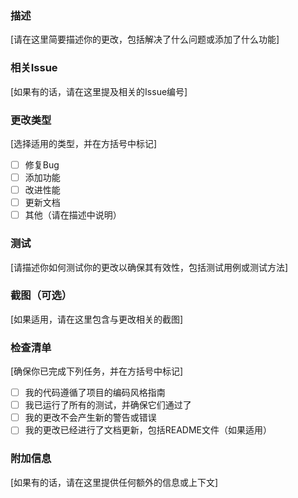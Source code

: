 ### 描述
[请在这里简要描述你的更改，包括解决了什么问题或添加了什么功能]

### 相关Issue
[如果有的话，请在这里提及相关的Issue编号]

### 更改类型
[选择适用的类型，并在方括号中标记]

- [ ] 修复Bug
- [ ] 添加功能
- [ ] 改进性能
- [ ] 更新文档
- [ ] 其他（请在描述中说明）

### 测试
[请描述你如何测试你的更改以确保其有效性，包括测试用例或测试方法]

### 截图（可选）
[如果适用，请在这里包含与更改相关的截图]

### 检查清单
[确保你已完成下列任务，并在方括号中标记]

- [ ] 我的代码遵循了项目的编码风格指南
- [ ] 我已运行了所有的测试，并确保它们通过了
- [ ] 我的更改不会产生新的警告或错误
- [ ] 我的更改已经进行了文档更新，包括README文件（如果适用）

### 附加信息
[如果有的话，请在这里提供任何额外的信息或上下文]